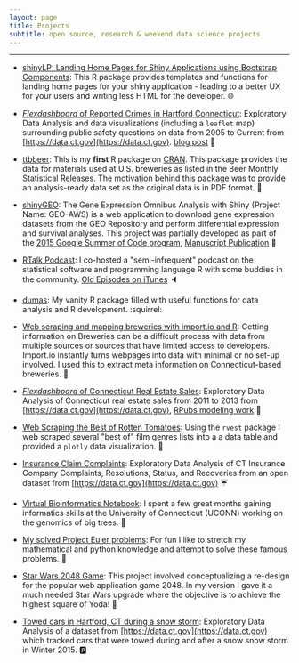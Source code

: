 ```yaml
---
layout: page
title: Projects
subtitle: open source, research & weekend data science projects
---
```


---------------

* [shinyLP: Landing Home Pages for Shiny Applications using Bootstrap Components](https://github.com/jasdumas/shinyLP): This R package provides templates and functions for landing home pages for your shiny application - leading to a better UX for your users and writing less HTML for the developer. :globe_with_meridians:

* [*Flexdashboard* of Reported Crimes in Hartford Connecticut](https://jasminedumas.shinyapps.io/hartford-crime/): Exploratory Data Analysis and data visualizations (including a `leaflet` map) surrounding public safety questions on data from 2005 to Current from [https://data.ct.gov](https://data.ct.gov).  [blog post](http://jasdumas.github.io/2016-08-22-crime-incidents-hartford/) :police_car:

* [ttbbeer](https://cran.r-project.org/web/packages/ttbbeer/index.html): This is my **first** R package on [CRAN](https://cran.r-project.org/). This package provides the data for materials used at U.S. breweries as listed in the Beer Monthly Statistical Releases. The motivation behind this package was to provide an analysis-ready data set as the original data is in PDF format. :beers:

* [shinyGEO](http://jasdumas.github.io/shinyGEO/): The Gene Expression Omnibus Analysis with Shiny (Project Name: GEO-AWS) is a web application to download gene expression datasets from the GEO Repository and perform differential expression and survival analyses. This project was partially developed as part of the [2015 Google Summer of Code program](http://www.google-melange.com/gsoc/project/details/google/gsoc2015/jasdumas/5668600916475904), [Manuscript Publication](http://bioinformatics.oxfordjournals.org/content/early/2016/08/07/bioinformatics.btw519.full.pdf?keytype=ref&ijkey=R1zz4cjrdze0PAC) :microscope:

* [RTalk Podcast](https://twitter.com/RTalkPodcast): I co-hosted a "semi-infrequent" podcast on the statistical software and programming language R with some buddies in the community. [Old Episodes on iTunes](https://itunes.apple.com/us/podcast/r-talk/id1030819337?mt=2) :speaker:

* [dumas](https://github.com/jasdumas/dumas): My vanity R package filled with useful functions for data analysis and R development. :squirrel:

* [Web scraping and mapping breweries with import.io and R](http://trendct.org/2016/03/18/tutorial-web-scraping-and-mapping-breweries-with-import-io-and-r/): Getting information on Breweries can be a difficult process with data from multiple sources or sources that have limited access to developers. Import.io instantly turns webpages into data with minimal or no set-up involved. I used this to extract meta information on Connecticut-based breweries. :beer:

* [*Flexdashboard* of Connecticut Real Estate Sales](http://jasdumas.github.io/tech-short-papers/flex-realestate.html): Exploratory Data Analysis of Connecticut real estate sales from 2011 to 2013 from [https://data.ct.gov](https://data.ct.gov), [RPubs modeling work](http://rpubs.com/jasdumas/ct-realestate) :house_with_garden:

* [Web Scraping the Best of Rotten Tomatoes](http://rpubs.com/jasdumas/rotten-tomatoes): Using the `rvest` package I web scraped several "best of" film genres lists into a a data table and provided a `plotly` data visualization. :tomato:

* [Insurance Claim Complaints](http://rpubs.com/jasdumas/eda-ct-insurance): Exploratory Data Analysis of CT Insurance Company Complaints, Resolutions, Status, and Recoveries from an open dataset from [https://data.ct.gov](https://data.ct.gov) :umbrella:

* [Virtual Bioinformatics Notebook](https://github.com/jasdumas/DouglasFir): I spent a few great months gaining informatics skills at the University of Connecticut (UCONN) working on the genomics of big trees. :deciduous_tree:

* [My solved Project Euler problems](https://github.com/jasdumas/LeonhardEuler): For fun I like to stretch my mathematical and python knowledge and attempt to solve these famous problems. :snake:

* [Star Wars 2048 Game](http://jasdumas.github.io/2048/): This project involved conceptualizing a re-design for the popular web application game 2048. In my version I gave it a much needed Star Wars upgrade where the objective is to achieve the highest square of Yoda! :milky_way:

* [Towed cars in Hartford, CT during a snow storm](http://rpubs.com/jasdumas/hartford-snow-tows): Exploratory Data Analysis of a dataset from [https://data.ct.gov](https://data.ct.gov) which tracked cars that were towed during and after a snow snow storm in Winter 2015. :parking:
